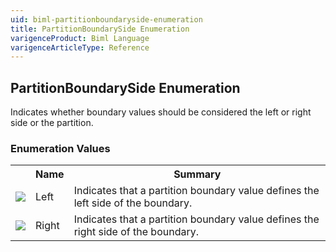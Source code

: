 ```yaml
---
uid: biml-partitionboundaryside-enumeration
title: PartitionBoundarySide Enumeration
varigenceProduct: Biml Language
varigenceArticleType: Reference
---
```


## PartitionBoundarySide Enumeration<div class="LanguageSummary"><div class ="SummaryItem">Indicates whether boundary values should be considered the left or right side or the partition.</div></div><div class="EnumValueGroup">### Enumeration Values<table id="EnumValue" class="MemberList"><tbody><tr><th class="MemberTypeIconColumnHeader">&nbsp;</th><th class="MemberNameColumnHeader">Name</th><th class="MemberSummaryColumnHeader">Summary</th></tr><tr class="cd0"><td align="center" class="MemberTypeIcon"><img src="enumValue.png"></img></td><td class="MemberName">Left</td><td class="MemberSummary"><div class ="SummaryItem">Indicates that a partition boundary value defines the left side of the boundary.</div></td></tr><tr class="cd1"><td align="center" class="MemberTypeIcon"><img src="enumValue.png"></img></td><td class="MemberName">Right</td><td class="MemberSummary"><div class ="SummaryItem">Indicates that a partition boundary value defines the right side of the boundary.</div></td></tr></tbody></table></div>